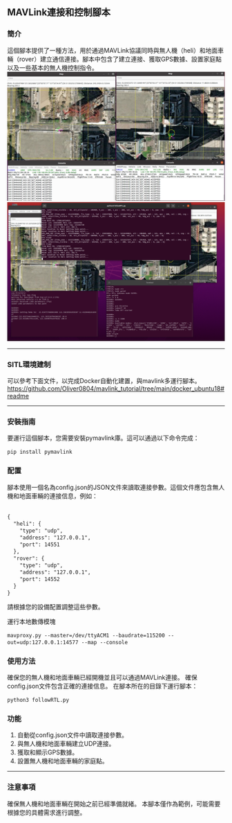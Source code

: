 ## MAVLink連接和控制腳本
### 簡介
這個腳本提供了一種方法，用於通過MAVLink協議同時與無人機（heli）和地面車輛（rover）建立通信連接。腳本中包含了建立連接、獲取GPS數據、設置家庭點以及一些基本的無人機控制指令。
![./pic/demo1.png](./pic/demo1.png)
![./pic/demo2.png](./pic/demo2.png)

****
### SITL環境建制
可以參考下面文件，以完成Docker自動化建置，與mavlink多運行腳本。
<https://github.com/Oliver0804/mavlink_tutorial/tree/main/docker_ubuntu18#readme>

****
### 安裝指南

要運行這個腳本，您需要安裝pymavlink庫。這可以通過以下命令完成：
```
pip install pymavlink
```

### 配置

腳本使用一個名為config.json的JSON文件來讀取連接參數。這個文件應包含無人機和地面車輛的連接信息，例如：

```

{
  "heli": {
    "type": "udp",
    "address": "127.0.0.1",
    "port": 14551
  },
  "rover": {
    "type": "udp",
    "address": "127.0.0.1",
    "port": 14552
  }
}
```
請根據您的設備配置調整這些參數。

運行本地數傳模塊
```
mavproxy.py --master=/dev/ttyACM1 --baudrate=115200 --out=udp:127.0.0.1:14577 --map --console
```

### 使用方法

確保您的無人機和地面車輛已經開機並且可以通過MAVLink連接。
確保config.json文件包含正確的連接信息。
在腳本所在的目錄下運行腳本：
```
python3 followRTL.py
```

### 功能

1. 自動從config.json文件中讀取連接參數。
2. 與無人機和地面車輛建立UDP連接。
3. 獲取和顯示GPS數據。
4. 設置無人機和地面車輛的家庭點。

****

### 注意事項

確保無人機和地面車輛在開始之前已經準備就緒。
本腳本僅作為範例，可能需要根據您的具體需求進行調整。

